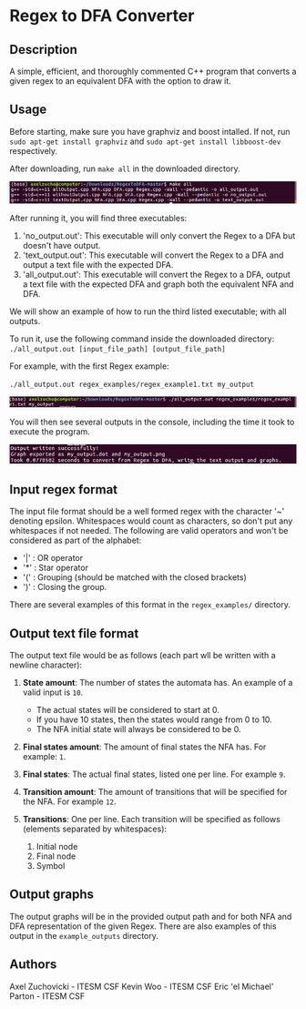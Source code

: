 # Regex to DFA Converter

## Description

A simple, efficient, and thoroughly commented C++ program that converts a given regex to an equivalent DFA with the option to draw it.

## Usage

Before starting, make sure you have graphviz and boost intalled.  If not, run `sudo apt-get install graphviz` and `sudo apt-get install libboost-dev` respectively.

After downloading, run `make all` in the downloaded directory.

![alt text](README_images/make.png)

After running it, you will find three executables:
1. 'no_output.out': This executable will only convert the Regex to a DFA but doesn't have output.
2. 'text_output.out': This executable will convert the Regex to a DFA and output a text file with the expected DFA.
3. 'all_output.out': This executable will convert the Regex to a DFA, output a text file with the expected DFA and graph both the equivalent NFA and DFA.

We will show an example of how to run the third listed executable; with all outputs.

To run it, use the following command inside the downloaded directory: 
`./all_output.out [input_file_path] [output_file_path]`

For example, with the first Regex example:

`./all_output.out regex_examples/regex_example1.txt my_output`

![alt text](README_images/run.png)

You will then see several outputs in the console, including the time it took to execute the program.

![alt text](README_images/result.png)

## Input regex format

The input file format should be a well formed regex with the character '~' denoting epsilon.
Whitespaces would count as characters, so don't put any whitespaces if not needed.
The following are valid operators and won't be considered as part of the alphabet: 
* '|' : OR operator
* '*' : Star operator
* '(' : Grouping (should be matched with the closed brackets)
* ')' : Closing the group.

There are several examples of this format in the `regex_examples/` directory.

## Output text file format

The output text file would be as follows (each part wll be written with a newline character):

1. __State amount__: The number of states the automata has. An example of a valid input is `10`.
    * The actual states will be considered to start at 0.
    * If you have 10 states, then the states would range from 0 to 10.
    * The NFA initial state will always be considered to be 0.

2. __Final states amount__: The amount of final states the NFA has. For example: `1`.

3. __Final states__: The actual final states, listed one per line. For example `9`.

4. __Transition amount__: The amount of transitions that will be specified for the NFA. For example `12`.

5. __Transitions__: One per line. Each transition will be specified as follows (elements separated by whitespaces):
    1. Initial node
    2. Final node
    3. Symbol


## Output graphs

The output graphs will be in the provided output path and for both NFA and DFA representation of the given Regex. 
There are also examples of this output in the `example_outputs` directory.

## Authors

Axel Zuchovicki - ITESM CSF
Kevin Woo - ITESM CSF
Eric 'el Michael' Parton - ITESM CSF